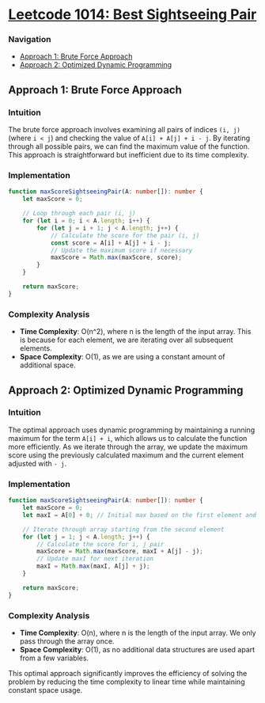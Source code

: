# [Leetcode 1014: Best Sightseeing Pair](https://leetcode.com/problems/best-sightseeing-pair/)

### Navigation
- [Approach 1: Brute Force Approach](#approach-1-brute-force-approach)
- [Approach 2: Optimized Dynamic Programming](#approach-2-optimized-dynamic-programming)

## Approach 1: Brute Force Approach

### Intuition
The brute force approach involves examining all pairs of indices `(i, j)` (where `i < j`) and checking the value of `A[i] + A[j] + i - j`. By iterating through all possible pairs, we can find the maximum value of the function. This approach is straightforward but inefficient due to its time complexity.

### Implementation

```typescript
function maxScoreSightseeingPair(A: number[]): number {
    let maxScore = 0;

    // Loop through each pair (i, j)
    for (let i = 0; i < A.length; i++) {
        for (let j = i + 1; j < A.length; j++) {
            // Calculate the score for the pair (i, j)
            const score = A[i] + A[j] + i - j;
            // Update the maximum score if necessary
            maxScore = Math.max(maxScore, score);
        }
    }

    return maxScore;
}
```

### Complexity Analysis
- **Time Complexity**: O(n^2), where n is the length of the input array. This is because for each element, we are iterating over all subsequent elements.
- **Space Complexity**: O(1), as we are using a constant amount of additional space.

## Approach 2: Optimized Dynamic Programming

### Intuition
The optimal approach uses dynamic programming by maintaining a running maximum for the term `A[i] + i`, which allows us to calculate the function more efficiently. As we iterate through the array, we update the maximum score using the previously calculated maximum and the current element adjusted with `- j`.

### Implementation

```typescript
function maxScoreSightseeingPair(A: number[]): number {
    let maxScore = 0;
    let maxI = A[0] + 0; // Initial max based on the first element and index

    // Iterate through array starting from the second element
    for (let j = 1; j < A.length; j++) {
        // Calculate the score for i, j pair
        maxScore = Math.max(maxScore, maxI + A[j] - j);
        // Update maxI for next iteration
        maxI = Math.max(maxI, A[j] + j);
    }

    return maxScore;
}
```

### Complexity Analysis
- **Time Complexity**: O(n), where n is the length of the input array. We only pass through the array once.
- **Space Complexity**: O(1), as no additional data structures are used apart from a few variables.

This optimal approach significantly improves the efficiency of solving the problem by reducing the time complexity to linear time while maintaining constant space usage.

